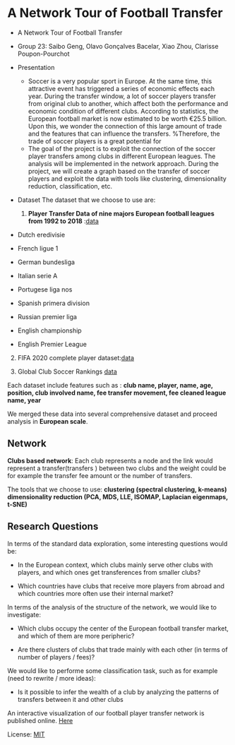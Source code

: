 #  A Network Tour of Football Transfer

- A Network Tour of Football Transfer

- Group 23: Saibo Geng,   Olavo Gonçalves Bacelar,   Xiao Zhou,   Clarisse Poupon-Pourchot

- Presentation
  - Soccer is a very popular sport in Europe. At the same time, this attractive event has triggered a series of economic effects each year. During the transfer window, a lot of soccer players transfer from original club to another, which affect both the performance and economic condition of different clubs.
    According to statistics, the European football market is now estimated to be worth €25.5 billion. Upon this, we wonder the connection of this large amount of trade and the features that can influence the transfers. %Therefore, the trade of soccer players is a great potential for 
  - The goal of the project is to exploit the connection of the soccer player transfers among clubs in different European leagues. The analysis will be implemented in the network approach. During the project, we will create a graph based on the transfer of soccer players and exploit the data with tools like clustering, dimensionality reduction, classification, etc.

- Dataset
  The dataset that we choose to use are: 

 	1. __Player Transfer Data of nine majors European football leagues from 1992 to 2018__ :[data](https://github.com/ewenme/transfers/tree/master/data) 		

- Dutch eredivisie
- French ligue 1
- German bundesliga
- Italian serie A
- Portugese liga nos
- Spanish primera division
-  Russian premier liga
-  English championship
-  English Premier League

2. FIFA 2020 complete player dataset:[data](https://www.kaggle.com/stefanoleone992/fifa-20-complete-player-dataset) 

3.  Global Club Soccer Rankings  [data](https://projects.fivethirtyeight.com/global-club-soccer-rankings/)

Each dataset include features such as : __club name,	player, name,	age,	position,	club involved name,	fee	transfer movement,	fee cleaned	league name,	year__

We merged  these data into several comprehensive dataset and proceed analysis in **European scale**.

## Network
__Clubs based network__: Each club represents a node and the link would represent a transfer(transfers ) between two clubs and the weight could be for example the transfer fee amount or the number of transfers.
    
The tools that we choose to use:
__clustering (spectral clustering, k-means)
dimensionality reduction (PCA, MDS, LLE, ISOMAP, Laplacian eigenmaps, t-SNE)__



## Research Questions

In terms of the standard data exploration, some interesting questions would be:

- In the European context, which clubs mainly serve other clubs with players, and which ones get transferences from smaller clubs?

- Which countries have clubs that receive more players from abroad and which countries more often use their internal market?

In terms of the analysis of the structure of the network, we would like to investigate:

- Which clubs occupy the center of the European football transfer market, and which of them are more peripheric?

- Are there clusters of clubs that trade mainly with each other (in terms of number of players / fees)?

We would like to performe some classification task, such as for example (need to rewrite / more ideas):

- Is it possible to infer the wealth of a club by analyzing the patterns of transfers between it and other clubs

An interactive visualization of our football player transfer network is published online. [Here](https://zx-joe.github.io/Soccer_Transfer_Network/) 

License: [MIT](https://opensource.org/licenses/MIT)



